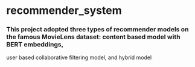 # recommender_system

### This project adopted three types of recommender models on the famous MovieLens dataset: content based model with BERT embeddings, 
user based collaborative filtering model, and hybrid model
